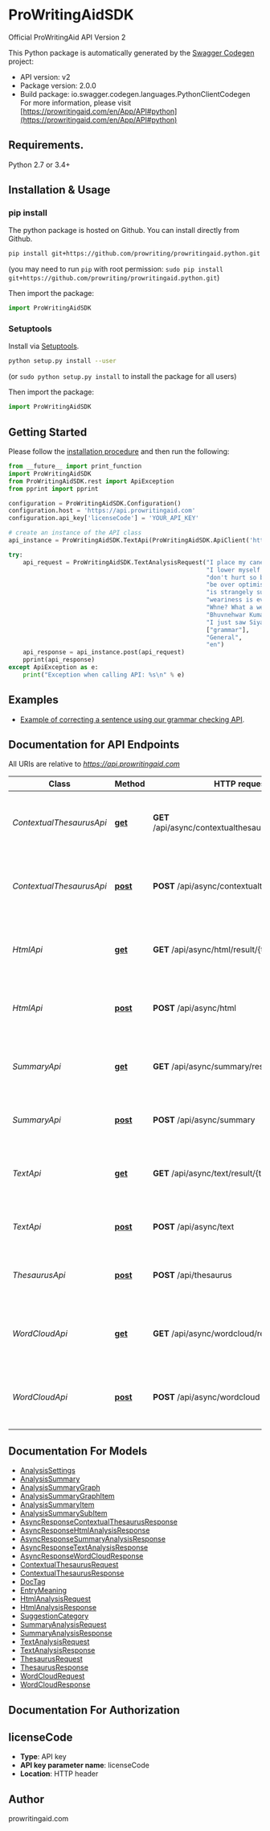 # ProWritingAidSDK
Official ProWritingAid API Version 2

This Python package is automatically generated by the [Swagger Codegen](https://github.com/swagger-api/swagger-codegen) project:

- API version: v2
- Package version: 2.0.0
- Build package: io.swagger.codegen.languages.PythonClientCodegen
For more information, please visit [https://prowritingaid.com/en/App/API#python](https://prowritingaid.com/en/App/API#python)

## Requirements.

Python 2.7 or 3.4+

## Installation & Usage
### pip install

The python package is hosted on Github. You can install directly from Github.

```sh
pip install git+https://github.com/prowriting/prowritingaid.python.git
```
(you may need to run `pip` with root permission: `sudo pip install git+https://github.com/prowriting/prowritingaid.python.git`)

Then import the package:
```python
import ProWritingAidSDK 
```

### Setuptools

Install via [Setuptools](http://pypi.python.org/pypi/setuptools).

```sh
python setup.py install --user
```
(or `sudo python setup.py install` to install the package for all users)

Then import the package:
```python
import ProWritingAidSDK
```

## Getting Started

Please follow the [installation procedure](#installation--usage) and then run the following:

```python
from __future__ import print_function
import ProWritingAidSDK
from ProWritingAidSDK.rest import ApiException
from pprint import pprint

configuration = ProWritingAidSDK.Configuration()
configuration.host = 'https://api.prowritingaid.com'
configuration.api_key['licenseCode'] = 'YOUR_API_KEY'

# create an instance of the API class
api_instance = ProWritingAidSDK.TextApi(ProWritingAidSDK.ApiClient('https://api.prowritingaid.com'))

try:
    api_request = ProWritingAidSDK.TextAnalysisRequest("I place my cane firmly on the ground and, slowly, with its aid, "
                                                       "I lower myself from the hammock. Now the rains have gone my joints "
                                                       "don't hurt so badly. Today won't be too bad, I think. I'm prone to "
                                                       "be over optimistic. Could this be my last day. At this time the jungle "
                                                       "is strangely subdued. She poke around in the ashes. Every day the "
                                                       "weariness is even worst than beofre. I don't know yett. \n"
                                                       "Whne? What a weka statement. Jaroslav Drabny is a Czech football goalkeeper. "
                                                       "Bhuvnehwar Kumar is a Czech football goalkeeper. I just saw Siyabonga Siyo. "
                                                       "I just saw Siyabonga Seyo. I read this article on RaelSport.",
                                                       ["grammar"],
                                                       "General",
                                                       "en")
    api_response = api_instance.post(api_request)
    pprint(api_response)
except ApiException as e:
    print("Exception when calling API: %s\n" % e)
```

## Examples

- [Example of correcting a sentence using our grammar checking API](docs/grammar_checking.py). 

## Documentation for API Endpoints

All URIs are relative to *https://api.prowritingaid.com*

Class | Method | HTTP request | Description
------------ | ------------- | ------------- | -------------
*ContextualThesaurusApi* | [**get**](docs/ContextualThesaurusApi.md#get) | **GET** /api/async/contextualthesaurus/result/{taskId} | Tries to get the result of a request using the task id of the request
*ContextualThesaurusApi* | [**post**](docs/ContextualThesaurusApi.md#post) | **POST** /api/async/contextualthesaurus | Analyses text and returns contextual thesaurus entries
*HtmlApi* | [**get**](docs/HtmlApi.md#get) | **GET** /api/async/html/result/{taskId} | Tries to get the result of a request using the task id of the request
*HtmlApi* | [**post**](docs/HtmlApi.md#post) | **POST** /api/async/html | Analyses HTML and adds suggestion tags to it
*SummaryApi* | [**get**](docs/SummaryApi.md#get) | **GET** /api/async/summary/result/{taskId} | Tries to get the result of a request using the task id of the request
*SummaryApi* | [**post**](docs/SummaryApi.md#post) | **POST** /api/async/summary | Gets the summary analysis of a document
*TextApi* | [**get**](docs/TextApi.md#get) | **GET** /api/async/text/result/{taskId} | Tries to get the result of a request using the task id of the request
*TextApi* | [**post**](docs/TextApi.md#post) | **POST** /api/async/text | Analyses text and returns tags for it
*ThesaurusApi* | [**post**](docs/ThesaurusApi.md#post) | **POST** /api/thesaurus | Returns the thesaurus entries for a specific word
*WordCloudApi* | [**get**](docs/WordCloudApi.md#get) | **GET** /api/async/wordcloud/result/{taskId} | Tries to get the result of a request using the task id of the request
*WordCloudApi* | [**post**](docs/WordCloudApi.md#post) | **POST** /api/async/wordcloud | Analyses text and returns a word cloud (as an image)


## Documentation For Models

 - [AnalysisSettings](docs/AnalysisSettings.md)
 - [AnalysisSummary](docs/AnalysisSummary.md)
 - [AnalysisSummaryGraph](docs/AnalysisSummaryGraph.md)
 - [AnalysisSummaryGraphItem](docs/AnalysisSummaryGraphItem.md)
 - [AnalysisSummaryItem](docs/AnalysisSummaryItem.md)
 - [AnalysisSummarySubItem](docs/AnalysisSummarySubItem.md)
 - [AsyncResponseContextualThesaurusResponse](docs/AsyncResponseContextualThesaurusResponse.md)
 - [AsyncResponseHtmlAnalysisResponse](docs/AsyncResponseHtmlAnalysisResponse.md)
 - [AsyncResponseSummaryAnalysisResponse](docs/AsyncResponseSummaryAnalysisResponse.md)
 - [AsyncResponseTextAnalysisResponse](docs/AsyncResponseTextAnalysisResponse.md)
 - [AsyncResponseWordCloudResponse](docs/AsyncResponseWordCloudResponse.md)
 - [ContextualThesaurusRequest](docs/ContextualThesaurusRequest.md)
 - [ContextualThesaurusResponse](docs/ContextualThesaurusResponse.md)
 - [DocTag](docs/DocTag.md)
 - [EntryMeaning](docs/EntryMeaning.md)
 - [HtmlAnalysisRequest](docs/HtmlAnalysisRequest.md)
 - [HtmlAnalysisResponse](docs/HtmlAnalysisResponse.md)
 - [SuggestionCategory](docs/SuggestionCategory.md)
 - [SummaryAnalysisRequest](docs/SummaryAnalysisRequest.md)
 - [SummaryAnalysisResponse](docs/SummaryAnalysisResponse.md)
 - [TextAnalysisRequest](docs/TextAnalysisRequest.md)
 - [TextAnalysisResponse](docs/TextAnalysisResponse.md)
 - [ThesaurusRequest](docs/ThesaurusRequest.md)
 - [ThesaurusResponse](docs/ThesaurusResponse.md)
 - [WordCloudRequest](docs/WordCloudRequest.md)
 - [WordCloudResponse](docs/WordCloudResponse.md)


## Documentation For Authorization


## licenseCode

- **Type**: API key
- **API key parameter name**: licenseCode
- **Location**: HTTP header


## Author

prowritingaid.com

